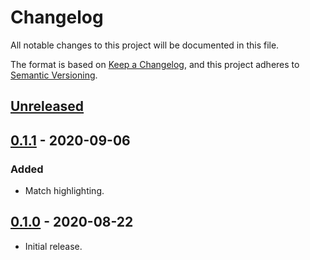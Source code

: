 # Changelog
All notable changes to this project will be documented in this file.

The format is based on [Keep a Changelog](https://keepachangelog.com/en/1.0.0/),
and this project adheres to [Semantic Versioning](https://semver.org/spec/v2.0.0.html).

## [Unreleased]

## [0.1.1] - 2020-09-06

### Added
- Match highlighting.

## [0.1.0] - 2020-08-22
- Initial release.

[Unreleased]: https://github.com/kerlilow/mrf/compare/v0.1.1...HEAD
[0.1.1]: https://github.com/kerlilow/mrf/releases/tag/v0.1.1
[0.1.0]: https://github.com/kerlilow/mrf/releases/tag/v0.1.0
